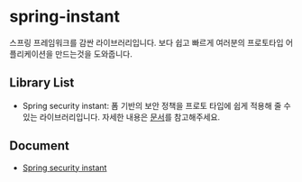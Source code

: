 # spring-instant
스프링 프레임워크를 감싼 라이브러리입니다. 보다 쉽고 빠르게 여러분의 프로토타입 어플리케이션을 만드는것을 도와줍니다.

## Library List
- Spring security instant: 폼 기반의 보안 정책을 프로토 타입에 쉽게 적용해 줄 수 있는 라이브러리입니다. 자세한 내용은 [문서](#https://github.com/ByungJun25/spring-instant/tree/main/spring-security-instant)를 참고해주세요.

## Document
- [Spring security instant](#https://github.com/ByungJun25/spring-instant/tree/main/spring-security-instant)
